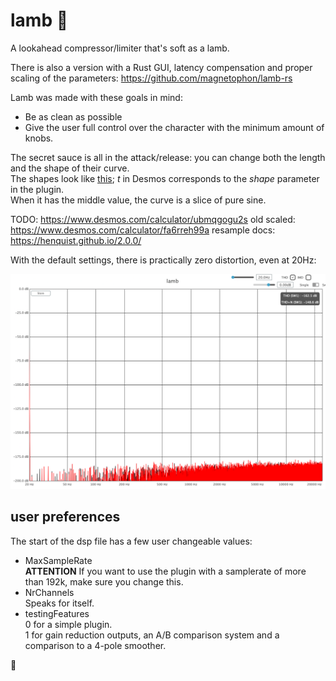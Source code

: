 # lamb 🐑

A lookahead compressor/limiter that's soft as a lamb. 

There is also a version with a Rust GUI, latency compensation and proper scaling of the parameters:
https://github.com/magnetophon/lamb-rs

Lamb was made with these goals in mind:
- Be as clean as possible
- Give the user full control over the character with the minimum amount of knobs.

The secret sauce is all in the attack/release:
you can change both the length and the shape of their curve.  
The shapes look like [this](https://www.desmos.com/calculator/iuvx0mrsyi); _t_ in Desmos corresponds to the _shape_ parameter in the plugin.  
When it has the middle value, the curve is a slice of pure sine.  

TODO: https://www.desmos.com/calculator/ubmqgogu2s
old scaled: https://www.desmos.com/calculator/fa6rreh99a
resample docs: https://henquist.github.io/2.0.0/

With the default settings, there is practically zero distortion, even at 20Hz:
<p align=”center”>
    <img src="images/measurement.png" alt="meassurement">
</p>

## user preferences

The start of the dsp file has a few user changeable values:
- MaxSampleRate  
  **ATTENTION** If you want to use the plugin with a samplerate of more than 192k, make sure you change this.  
- NrChannels  
  Speaks for itself.
- testingFeatures  
  0 for a simple plugin.  
  1 for gain reduction outputs, an A/B comparison system and a comparison to a 4-pole smoother.

🐑
